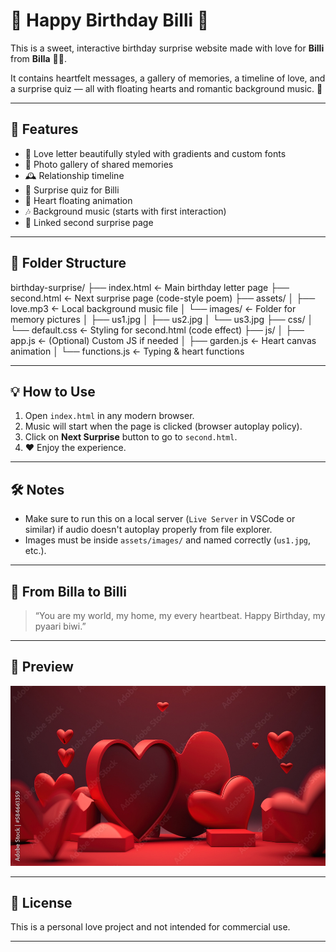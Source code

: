 # 🎂 Happy Birthday Billi 💖

This is a sweet, interactive birthday surprise website made with love for **Billi** from **Billa** 🐯🐱.

It contains heartfelt messages, a gallery of memories, a timeline of love, and a surprise quiz — all with floating hearts and romantic background music. 💞

---

## 🌟 Features

- 💌 Love letter beautifully styled with gradients and custom fonts
- 📸 Photo gallery of shared memories
- 🕰️ Relationship timeline
- 🎁 Surprise quiz for Billi
- 💖 Heart floating animation
- 🎶 Background music (starts with first interaction)
- 🔀 Linked second surprise page

---

## 📁 Folder Structure

birthday-surprise/
├── index.html ← Main birthday letter page
├── second.html ← Next surprise page (code-style poem)
├── assets/
│ ├── love.mp3 ← Local background music file
│ └── images/ ← Folder for memory pictures
│ ├── us1.jpg
│ ├── us2.jpg
│ └── us3.jpg
├── css/
│ └── default.css ← Styling for second.html (code effect)
├── js/
│ ├── app.js ← (Optional) Custom JS if needed
│ ├── garden.js ← Heart canvas animation
│ └── functions.js ← Typing & heart functions


---

## 💡 How to Use

1. Open `index.html` in any modern browser.
2. Music will start when the page is clicked (browser autoplay policy).
3. Click on **Next Surprise** button to go to `second.html`.
4. ❤️ Enjoy the experience.

---

## 🛠️ Notes

- Make sure to run this on a local server (`Live Server` in VSCode or similar) if audio doesn't autoplay properly from file explorer.
- Images must be inside `assets/images/` and named correctly (`us1.jpg`, etc.).

---

## 🐯 From Billa to Billi

> “You are my world, my home, my every heartbeat. Happy Birthday, my pyaari biwi.”

---

## 📸 Preview

![preview](assets/images/us1.jpg)

---

## 🧡 License

This is a personal love project and not intended for commercial use.

---
